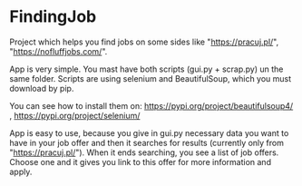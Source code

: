# FindingJob
Project which helps you find jobs on some sides like "https://pracuj.pl/", "https://nofluffjobs.com/".

App is very simple. You mast have both scripts (gui.py + scrap.py) un the same folder. Scripts are using selenium and BeautifulSoup, which you must download by pip.

You can see how to install them on:
https://pypi.org/project/beautifulsoup4/ ,
https://pypi.org/project/selenium/


App is easy to use, because you give in gui.py necessary data you want to have in your job offer and then it searches for results (currently only from "https://pracuj.pl/").
When it ends searching, you see a list of job offers. Choose one and it gives you link to this offer for more information and apply.
